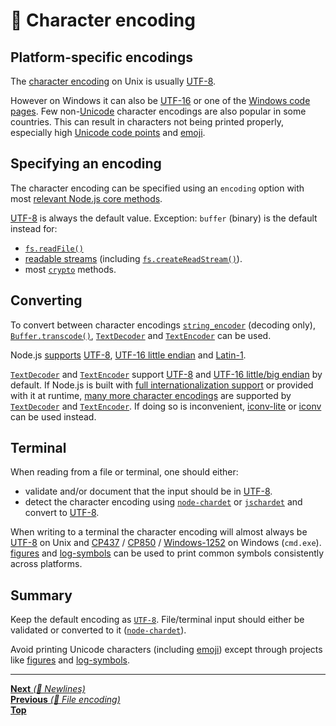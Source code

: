 # 📝 Character encoding

## Platform-specific encodings

The [character encoding](https://en.wikipedia.org/wiki/Character_encoding) on
Unix is usually [UTF-8](https://en.wikipedia.org/wiki/UTF-8).

However on Windows it can also be [UTF-16](https://en.wikipedia.org/wiki/UTF-16)
or one of the
[Windows code pages](https://en.wikipedia.org/wiki/Windows_code_page). Few
non-[Unicode](https://unicode.org/) character encodings are also popular in some
countries. This can result in characters not being printed properly, especially
high
[Unicode code points](https://en.wikipedia.org/wiki/Unicode#Code_point_planes_and_blocks) and
[emoji](https://en.wikipedia.org/wiki/Emoji).

## Specifying an encoding

The character encoding can be specified using an `encoding` option with most
[relevant Node.js core methods](https://nodejs.org/api/fs.html#fs_fs_writefile_file_data_options_callback).

[UTF-8](https://en.wikipedia.org/wiki/UTF-8) is always the default value.
Exception: `buffer` (binary) is the default instead for:

- [`fs.readFile()`](https://nodejs.org/api/fs.html#fs_fs_readfile_path_options_callback)
- [readable streams](https://nodejs.org/api/stream.html#stream_readable_streams)
  (including
  [`fs.createReadStream()`](https://nodejs.org/api/fs.html#fs_fs_createreadstream_path_options)).
- most [`crypto`](https://nodejs.org/api/crypto.html) methods.

## Converting

To convert between character encodings
[`string_encoder`](https://nodejs.org/api/string_decoder.html) (decoding only),
[`Buffer.transcode()`](https://nodejs.org/api/buffer.html#buffer_buffer_transcode_source_fromenc_toenc),
[`TextDecoder`](https://nodejs.org/api/util.html#util_class_util_textdecoder)
and
[`TextEncoder`](https://nodejs.org/api/util.html#util_class_util_textencoder)
can be used.

Node.js
[supports](https://nodejs.org/api/buffer.html#buffer_buffers_and_character_encodings)
[UTF-8](https://en.wikipedia.org/wiki/UTF-8),
[UTF-16 little endian](https://en.wikipedia.org/wiki/UTF-16) and
[Latin-1](https://en.wikipedia.org/wiki/ISO/IEC_8859-1).

[`TextDecoder`](https://nodejs.org/api/util.html#util_class_util_textdecoder)
and
[`TextEncoder`](https://nodejs.org/api/util.html#util_class_util_textencoder)
support
[UTF-8](https://en.wikipedia.org/wiki/UTF-8) and
[UTF-16 little/big endian](https://en.wikipedia.org/wiki/UTF-16) by default. If
Node.js is built with
[full internationalization support](https://nodejs.org/api/intl.html#intl_internationalization_support)
or provided with it at runtime,
[many more character encodings](https://nodejs.org/api/util.html#util_encodings_requiring_full_icu_data)
are supported by
[`TextDecoder`](https://nodejs.org/api/util.html#util_class_util_textdecoder)
and
[`TextEncoder`](https://nodejs.org/api/util.html#util_class_util_textencoder).
If doing so is inconvenient,
[iconv-lite](https://github.com/ashtuchkin/iconv-lite) or
[iconv](https://github.com/bnoordhuis/node-iconv) can be used instead.

## Terminal

When reading from a file or terminal, one should either:

- validate and/or document that the input should be in
  [UTF-8](https://en.wikipedia.org/wiki/UTF-8).
- detect the character encoding using
  [`node-chardet`](https://github.com/runk/node-chardet) or
  [`jschardet`](https://github.com/aadsm/jschardet) and convert to
  [UTF-8](https://en.wikipedia.org/wiki/UTF-8).

When writing to a terminal the character encoding will almost always be
[UTF-8](https://en.wikipedia.org/wiki/UTF-8) on Unix and
[CP437](https://en.wikipedia.org/wiki/Code_page_437) /
[CP850](https://en.wikipedia.org/wiki/Code_page_850) /
[Windows-1252](https://en.wikipedia.org/wiki/Windows-1252) on Windows
(`cmd.exe`).
[figures](https://github.com/sindresorhus/figures) and
[log-symbols](https://github.com/sindresorhus/log-symbols) can be used to
print common symbols consistently across platforms.

## Summary

Keep the default encoding as [`UTF-8`](https://en.wikipedia.org/wiki/UTF-8).
File/terminal input should either be validated or converted to it
([`node-chardet`](https://github.com/runk/node-chardet)).

Avoid printing Unicode characters (including
[emoji](https://en.wikipedia.org/wiki/Emoji)) except through projects like
[figures](https://github.com/sindresorhus/figures) and
[log-symbols](https://github.com/sindresorhus/log-symbols).

<hr>

[**Next** _(📝 Newlines)_](newlines.md)<br>
[**Previous** _(📝 File encoding)_](README.md)<br>
[**Top**](README.md)<br>
